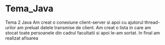 # Tema_Java
Tema 2 Java
Am creat o conexiune client-server si apoi cu ajutorul thread-urilor am preluat datele transmise de client.
Am creat o lista in care am stocat toate persoanele din cadrul facultatii si apoi le-am sortat.
In final am realizat afisarea
